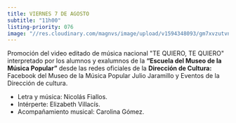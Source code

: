 ```yaml
---
title: VIERNES 7 DE AGOSTO
subtitle: "11h00"
listing-priority: 076
image: "//res.cloudinary.com/magnvs/image/upload/v1594348093/gm7xvzutvnheo381hddv.jpg"
---
```


Promoción del video editado de música nacional "TE QUIERO, TE QUIERO" interpretado por los alumnos y exalumnos de la **“Escuela del Museo de la Música Popular”** desde las redes oficiales de la **Dirección de Cultura:** Facebook del Museo de la Música Popular Julio Jaramillo y Eventos de la Dirección de cultura.

- Letra y música: Nicolás Fiallos.
- Intérperte: Elizabeth Villacís.
- Acompañamiento musical: Carolina Gómez.
